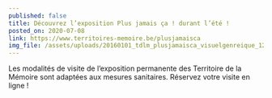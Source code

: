 ```yaml
---
published: false
title: Découvrez l’exposition Plus jamais ça ! durant l’été !
posted_on: 2020-07-08
link: https://www.territoires-memoire.be/plusjamaisca
img_file: /assets/uploads/20160101_tdlm_plusjamaisca_visuelgenreique_1240-480.jpg
---
```

Les modalités de visite de l’exposition permanente des Territoire de la Mémoire sont adaptées aux mesures sanitaires. Réservez votre visite en ligne !